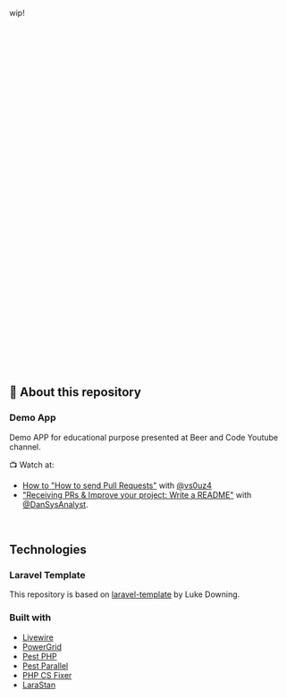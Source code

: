 wip!
<br/>
<br/>
<br/>
<br/>
<br/>
<br/>
<br/>
<br/>
<br/>
<br/>
<br/>
<br/>
<br/>
<br/>
<br/>
<br/>
<br/>
<br/>
<br/>
<br/>
<br/>
<br/>
<br/>
<br/>
<br/>
<br/>
<br/>
<br/>
<br/>
<br/>
<br/>
<br/>
<br/>
<br/>
<br/>
<br/>
<br/>
<br/>

## 🚨 About this repository

### Demo App

Demo APP for educational purpose presented at Beer and Code Youtube channel.

📺  Watch at:

- [How to "How to send Pull Requests"](https://www.youtube.com/watch?v=-SWCz3U3pOE) with [@vs0uz4](https://github.com/vs0uz4.)
- ["Receiving PRs & Improve your project: Write a README"](https://www.youtube.com/watch?v=JCdDbsh46Uo) with [@DanSysAnalyst](https://github.com/dansysanalyst).


<br/>

## Technologies

### Laravel Template

This repository is based on [laravel-template](https://github.com/lukeraymonddowning/laravel-template) by Luke Downing.

### Built with

- [Livewire](https://laravel-livewire.com)
- [PowerGrid](https://github.com/Power-Components/livewire-powergrid)
- [Pest PHP](https://pestphp.com)
- [Pest Parallel](https://pestphp.com/docs/plugins/parallel)
- [PHP CS Fixer](https://github.com/FriendsOfPHP/PHP-CS-Fixer)
- [LaraStan](https://github.com/nunomaduro/larastan)
